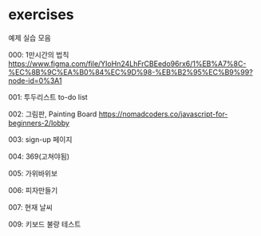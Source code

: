 # exercises
예제 실습 모음

000: 1만시간의 법칙
     https://www.figma.com/file/YIoHn24LhFrCBEedo96rx6/1%EB%A7%8C-%EC%8B%9C%EA%B0%84%EC%9D%98-%EB%B2%95%EC%B9%99?node-id=0%3A1

001: 투두리스트 to-do list

002: 그림판, Painting Board
     https://nomadcoders.co/javascript-for-beginners-2/lobby
    
003: sign-up 페이지

004: 369(고쳐야됨)

005: 가위바위보

006: 피자만들기

007: 현재 날씨

009: 키보드 불량 테스트
